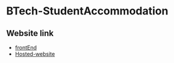 # BTech-StudentAccommodation

## Website link
- [frontEnd](https://mbharti321.github.io/BTech-StudentAccommodation/)
- [Hosted-website](https://mbharti321.github.io/BTech-StudentAccommodation/)
